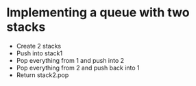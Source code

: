 # Implementing a queue with two stacks
- Create 2 stacks
- Push into stack1
- Pop everything from 1 and push into 2
- Pop everything from 2 and push back into 1
- Return stack2.pop